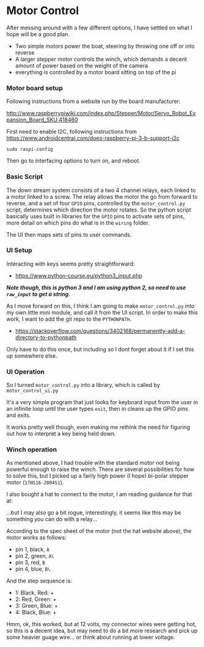 # Motor Control

After messing around with a few different options, I have settled on what I hope will be a good plan.

 - Two simple motors power the boat, steering by throwing one off or into reverse
 - A larger stepper motor controls the winch, which demands a decent amount of power based on the weight of the camera
 - everything is controlled by a motor board sitting on top of the pi

### Motor board setup

Following instructions from a website run by the board manufacturer:

http://www.raspberrypiwiki.com/index.php/Stepper/Motor/Servo_Robot_Expansion_Board_SKU:418460

First need to enable I2C, following instructions from https://www.androidcentral.com/does-raspberry-pi-3-b-support-i2c

```
sudo raspi-config
```

Then go to interfacing options to turn on, and reboot.



### Basic Script

The down stream system consists of a two 4 channel relays, each linked to a motor linked to a screw.  The relay allows the motor the go from forward to reverse, and a set of four `GPIO` pins, controlled by the `motor_control.py` script, determines which direction the motor rotates.  So the python script basically uses built in libraries for the `GPIO` pins to activate sets of pins, more detail on which pins do what is in the `wiring` folder.

The UI then maps sets of pins to user commands.


### UI Setup

Interacting with keys seems pretty straightforward:

 - https://www.python-course.eu/python3_input.php

***Note though, this is python 3 and I am using python 2, so need to use `raw_input` to get a string.***
 
As I move forward on this, I think I am going to make `motor_control.py` into my own little mini module, and call it from the UI script.  In order to make this work, I want to add the git repo to the `PYTHONPATH`.

 - https://stackoverflow.com/questions/3402168/permanently-add-a-directory-to-pythonpath

Only have to do this once, but including so I dont forget about it if I set this up somewhere else.

### UI Operation

So I turned `motor_control.py` into a library, which is called by `motor_control_ui.py`

It's a very simple program that just looks for keyboard input from the user in an infinite loop until the user types `exit`, then in cleans up the GPIO pins and exits.

It works pretty well though, even making me rethink the need for figuring out how to interpret a key being held down.

### Winch operation

As mentioned above, I had trouble with the standard motor not being powerful enough to raise the winch.  There are several possibilities for how to solve this, but I picked up a fairly high power (I hope) bi-polar stepper motor (`17HS16-2004S1`).

I also bought a hat to connect to the motor, I am reading guidance for that at: 


...but I may also go a bit rogue, interestingly, it seems like this may be something you can do with a relay...

According to the spec sheet of the motor (not the hat website above), the motor works as follows:

 - pin 1, black, `A`
 - pin 2, green, `A\`
 - pin 3, red,   `B`
 - pin 4, blue,  `B\`

And the step sequence is:

 - 1: Black, Red: +
 - 2: Red, Green: +
 - 3: Green, Blue: +
 - 4: Black, Blue: + 

Hmm, ok, this worked, but at 12 volts, my connector wires were getting hot, so this is a decent idea, but may need to do a bit more research and pick up some heavier guage wire... or think about running at lower voltage.







